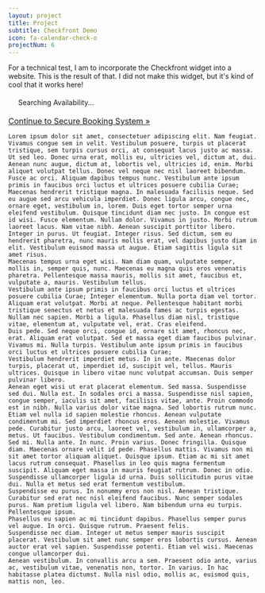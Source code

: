 ```yaml
---
layout: project
title: Project
subtitle: Checkfront Demo
icon: fa-calendar-check-o
projectNum: 6
---
```


For a technical test, I am to incorporate the Checkfront widget into a website. This is the result of that. I did not make this widget, but it's kind of cool that it works here!

<div>
<script type="text/javascript" src="//gesitmarina.checkfront.com/lib/interface--31.js"></script>
<!-- CHECKFRONT BOOKING PLUGIN v23-->
<div id="CHECKFRONT_WIDGET_01"><p id="CHECKFRONT_LOADER" style="background: url('//gesitmarina.checkfront.com/images/loader.gif') left center no-repeat; padding: 5px 5px 5px 20px">Searching Availability...</p></div>
<script>
new DROPLET.Widget ({
host: 'gesitmarina.checkfront.com',
target: 'CHECKFRONT_WIDGET_01',
provider: 'droplet'
}).render();
</script>
<noscript><a href="https://gesitmarina.checkfront.com/reserve/" style="font-size: 16px">Continue to Secure Booking System &raquo;</a></noscript>
</div>

    Lorem ipsum dolor sit amet, consectetuer adipiscing elit. Nam feugiat. Vivamus congue sem in velit. Vestibulum posuere, turpis ut placerat tristique, sem turpis cursus orci, at consequat lacus justo ac massa. Ut sed leo. Donec urna erat, mollis eu, ultricies vel, dictum at, dui. Aenean nunc augue, dictum at, lobortis vel, ultricies id, enim. Morbi aliquet volutpat tellus. Donec vel neque nec nisl laoreet bibendum. Fusce ac orci. Aliquam dapibus tempus nunc. Vestibulum ante ipsum primis in faucibus orci luctus et ultrices posuere cubilia Curae; Maecenas hendrerit tristique magna. In malesuada facilisis neque. Sed eu augue sed arcu vehicula imperdiet. Donec ligula arcu, congue nec, ornare eget, vestibulum in, lorem. Duis eget tortor semper urna eleifend vestibulum. Quisque tincidunt diam nec justo. In congue est id wisi. Fusce elementum. Nullam dolor. Vivamus in justo. Morbi rutrum laoreet lacus. Nam vitae nibh. Aenean suscipit porttitor libero. Integer in purus. Ut feugiat. Integer risus. Sed dictum, sem eu hendrerit pharetra, nunc mauris mollis erat, vel dapibus justo diam in elit. Vestibulum euismod massa ut augue. Etiam sagittis ligula sit amet risus. 
    Maecenas tempus urna eget wisi. Nam diam quam, vulputate semper, mollis in, semper quis, nunc. Maecenas eu magna quis eros venenatis pharetra. Pellentesque massa mauris, mollis sit amet, faucibus et, vulputate a, mauris. Vestibulum tellus. 
    Vestibulum ante ipsum primis in faucibus orci luctus et ultrices posuere cubilia Curae; Integer elementum. Nulla porta diam vel tortor. Aliquam erat volutpat. Morbi at neque. Pellentesque habitant morbi tristique senectus et netus et malesuada fames ac turpis egestas. Nullam nec sapien. Morbi a ligula. Phasellus diam nisl, tristique vitae, elementum at, vulputate vel, erat. Cras eleifend. 
    Duis pede. Sed neque orci, congue id, ornare sit amet, rhoncus nec, erat. Aliquam erat volutpat. Sed et massa eget diam faucibus pulvinar. Vivamus mi. Nulla turpis. Vestibulum ante ipsum primis in faucibus orci luctus et ultrices posuere cubilia Curae; 
    Vestibulum hendrerit imperdiet metus. In in ante. Maecenas dolor turpis, placerat ut, imperdiet id, suscipit vel, tellus. Mauris ultrices. Quisque in libero vitae nunc volutpat accumsan. Duis semper pulvinar libero. 
    Aenean eget wisi ut erat placerat elementum. Sed massa. Suspendisse sed dui. Nulla est. In sodales orci a massa. Suspendisse nisl sapien, congue semper, iaculis sit amet, facilisis vitae, ante. Proin commodo est in nibh. Nulla varius dolor vitae magna. Sed lobortis rutrum nunc. Etiam vel nulla id sapien molestie rhoncus. Aenean vulputate condimentum mi. Sed imperdiet rhoncus eros. Aenean molestie. Vivamus pede. Curabitur justo arcu, laoreet vel, vestibulum in, ullamcorper a, metus. Ut faucibus. Vestibulum condimentum. Sed ante. Aenean rhoncus. Sed mi. Nulla ante. In nunc. Proin varius. Donec fringilla. Quisque diam. Maecenas ornare velit id pede. Phasellus mattis. Vivamus non mi sit amet tortor aliquam aliquet. Quisque ipsum. Etiam ac mi sit amet lacus rutrum consequat. Phasellus in leo quis magna fermentum suscipit. Aliquam eget massa in mauris feugiat rutrum. Donec in odio. Suspendisse ullamcorper ligula id urna. Duis sollicitudin purus vitae dui. Nulla et metus sed erat fermentum vestibulum. 
    Suspendisse eu purus. In nonummy eros non nisl. Aenean tristique. Curabitur sed erat nec nisl eleifend faucibus. Nunc semper sodales purus. Nam pretium ligula vel libero. Nam bibendum urna eu turpis. Pellentesque ipsum. 
    Phasellus eu sapien ac mi tincidunt dapibus. Phasellus semper purus vel augue. In orci. Quisque rutrum. Praesent felis. 
    Suspendisse nec diam. Integer ut metus semper mauris suscipit placerat. Vestibulum sit amet nunc semper eros lobortis cursus. Aenean auctor erat vel sapien. Suspendisse potenti. Etiam vel wisi. Maecenas congue ullamcorper dui. 
    Aenean vestibulum. In convallis arcu a sem. Praesent odio ante, varius ac, vestibulum vitae, venenatis non, tortor. In varius. In hac habitasse platea dictumst. Nulla nisl odio, mollis ac, euismod quis, mattis non, leo.
